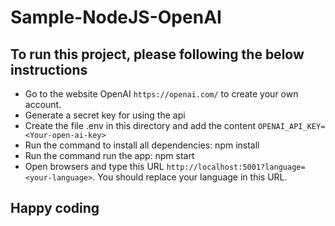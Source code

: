 # Sample-NodeJS-OpenAI
## To run this project, please following the below instructions
* Go to the website OpenAI `https://openai.com/` to create your own account.
* Generate a secret key for using the api
* Create the file .env in this directory and add the content `OPENAI_API_KEY=<Your-open-ai-key>`
* Run the command to install all dependencies: npm install
* Run the command run the app: npm start
* Open browsers and type this URL `http://localhost:5001?language=<your-language>`. You should replace your language in this URL.
## Happy coding